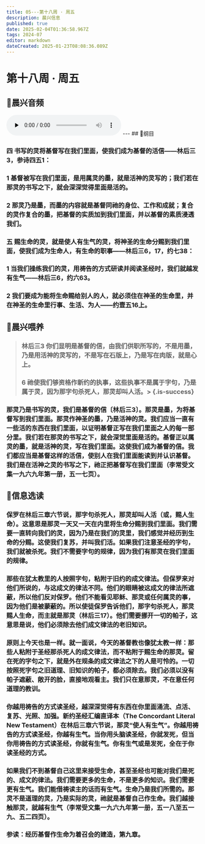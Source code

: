 ```yaml
---
title: 05---第十八周 · 周五
description: 晨兴信息
published: true
date: 2025-02-04T01:36:58.967Z
tags: 2024-07
editor: markdown
dateCreated: 2025-01-23T08:08:36.089Z
---
```


# 第十八周 · 周五
## 🎵晨兴音频
<audio id="audio" controls="" preload="none">
      <source id="mp3" src="/2024-07/week18/week18day5.mp3">
</audio>
---
## 📖纲目

### 四	书写的灵将基督写在我们里面，使我们成为基督的活信——林后三3，参诗四五1：

### 1	基督被写在我们里面，是用属灵的墨，就是活神的灵写的；我们若在那灵的书写之下，就会深深觉得里面是活的。

### 2	那灵乃是墨，而墨的内容就是基督同祂的身位、工作和成就；复合的灵作复合的墨，把基督的实质加到我们里面，并以基督的素质浸透我们。

### 五	赐生命的灵，就是使人有生气的灵，将神圣的生命分赐到我们里面，使我们成为生命人，有生命的职事——林后三6，17，约七38：

### 1	当我们操练我们的灵，用祷告的方式研读并阅读圣经时，我们就越发有生气——林后三6，约六63。

### 2	我们要成为能将生命赐给别人的人，就必须住在神圣的生命里，并在神圣的生命里行事、生活、为人——约壹五16上。

## 📖晨兴喂养

>### **林后三3**    **你们显明是基督的信，由我们供职所写的，不是用墨，乃是用活神的灵写的，不是写在石版上，乃是写在肉版，就是心上。**
>
>### **6**    **祂使我们够资格作新约的执事，这些执事不是属于字句，乃是属于灵，因为那字句杀死人，那灵却叫人活。**> {.is-success}

### 那灵乃是书写的灵，我们是基督的信〔林后三3〕。那灵是墨，为将基督写到我们里面。那灵作神圣的墨，乃是活神的灵。我们应当一直有一些活的东西在我们里面，以证明基督正写在我们里面之人的每一部分里。我们若在那灵的书写之下，就会深觉里面是活的。基督正以属灵的墨，就是活神的灵，写在我们里面。这使我们成为基督的信。我们都应当是基督这样的活信，使别人在我们里面能读到并认识基督。我们是在活神之灵的书写之下，祂正把基督写在我们里面（李常受文集一九六九年第一册，五一七页）。

## 📖信息选读

### 保罗在林后三章六节说，那字句杀死人，那灵却叫人活（或，赐人生命）。这意思是那灵一天又一天在内里将生命分赐到我们里面。我们需要一直转向我们的灵，因为乃是在我们的灵里，我们感觉并经历到生命的分赐。这使我们复苏，并叫我们活。如果我们注意圣经的字句，我们就被杀死。我们不需要字句的规律，因为我们有那灵在我们里面的规律。

### 那些在犹太教里的人按照字句，粘附于旧约的成文律法。但保罗来对他们所说的，与这成文的律法不同。他们的眼睛被这成文的律法所遮蔽，所以他们反对保罗。他们不能看见耶稣、那灵或任何属灵的事，因为他们是被蒙蔽的。所以使徒保罗告诉他们，那字句杀死人，那灵赐人生命，而主就是那灵（林后三17）。他们需要挪开一切的帕子，这意思是说，他们必须除去他们成文律法的老旧知识。

### 原则上今天也是一样。就一面说，今天的基督教也像犹太教一样：那些人粘附于圣经那杀死人的成文律法，而不粘附于赐生命的那灵。留在死的字句之下，就是外在规条的成文律法之下的人是可怜的。一切按照死字句之旧道理、旧知识的帕子，都必须除去。我们必须以没有帕子遮蔽、敞开的脸，直接地观看主。我们只在意那灵，不在意任何道理的教训。

### 你越用祷告的方式读圣经，越深深觉得有东西在你里面涌流、点活、复苏、光照、加强。新约圣经汇编直译本（The Concordant Literal New Testament）在林后三章六节说，那灵“使人有生气”。你越用祷告的方式读圣经，你越有生气。当你用头脑读圣经，你就发死，但当你用祷告的方式读圣经，你就有生气。你有生气或是发死，全在于你读圣经的方式。

### 如果我们不到基督自己这里来接受生命，甚至圣经也可能对我们是死的、成文的律法。我们需要更多的生命，不是更多的知识。我们需要更有生气。我们能借祷读主的话而有生气。生命乃是我们所需的。那灵不是道理的灵，乃是实际的灵，祂就是基督自己作生命。我们越接触那灵，就越有生气（李常受文集一九六九年第一册，五一八至五一九、五二四页）。

### 参读：经历基督作生命为着召会的建造，第九章。
<!-- Google tag (gtag.js) -->
<script async src="https://www.googletagmanager.com/gtag/js?id=G-1P8709Z16T"></script>
<script>
  window.dataLayer = window.dataLayer || [];
  function gtag(){dataLayer.push(arguments);}
  gtag('js', new Date());

  gtag('config', 'G-1P8709Z16T');
</script>